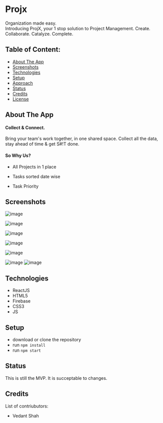 # Projx

Organization made easy.  
Introducing ProjX, your 1 stop solution to Project Management.
Create. Collaborate. Catalyze. Complete.

## Table of Content:

- [About The App](#about-the-app)
- [Screenshots](#screenshots)
- [Technologies](#technologies)
- [Setup](#setup)
- [Approach](#approach)
- [Status](#status)
- [Credits](#credits)
- [License](#license)

## About The App

#### Collect & Connect.

Bring your team's work together, in one shared space. Collect all the data, stay ahead of time & get S#!T done.

#### So Why Us?

- All Projects in 1 place

- Tasks sorted date wise

- Task Priority

## Screenshots

![image](https://github.com/vedant-shah/projx/assets/87229097/8a8e5114-bb33-4e37-99a8-c31404be1bc7)

![image](https://github.com/vedant-shah/projx/assets/87229097/a7556e5b-2f53-4dfa-8905-ebe6c4e0d117)

![image](https://github.com/vedant-shah/projx/assets/87229097/6b5b2ce2-0d33-49ad-8286-bfa1aeae9d0b)

![image](https://github.com/vedant-shah/projx/assets/87229097/31238476-15f1-4582-89ad-6060207fea29)

![image](https://github.com/vedant-shah/projx/assets/87229097/499ba357-75ba-4f11-8c11-7c334459ae3d)

![image](https://github.com/vedant-shah/projx/assets/87229097/b37216d6-7920-4181-9985-29a9c86c6af8)
![image](https://github.com/vedant-shah/projx/assets/87229097/61294731-9600-4d1d-8e1b-25de01d65174)

## Technologies

- ReactJS
- HTML5
- Firebase
- CSS3
- JS

## Setup

- download or clone the repository
- run `npm install`
- run `npm start`

## Status

This is still the MVP. It is succeptable to changes.

## Credits

List of contriubutors:

- Vedant Shah
